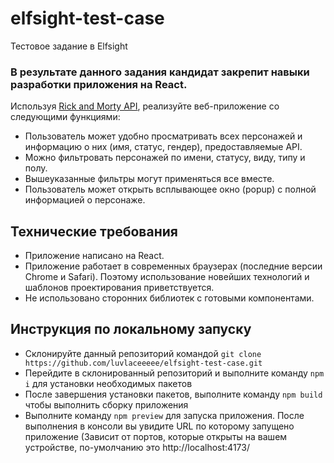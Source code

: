 
# elfsight-test-case

Тестовое задание в Elfsight

### В результате данного задания кандидат закрепит навыки разработки приложения на React.

Используя [Rick and Morty API](https://rickandmortyapi.com/), реализуйте веб-приложение со следующими функциями:

- Пользователь может удобно просматривать всех персонажей и информацию о них (имя, статус, гендер), предоставляемые API.
- Можно фильтровать персонажей по имени, статусу, виду, типу и полу.
- Вышеуказанные фильтры могут применяться все вместе.
- Пользователь может открыть всплывающее окно (popup) с полной информацией о персонаже.

## Технические требования

- Приложение написано на React.
- Приложение работает в современных браузерах (последние версии Chrome и Safari).
  Поэтому использование новейших технологий и шаблонов проектирования приветствуется.
- Не использовано сторонних библиотек с готовыми компонентами.

## Инструкция по локальному запуску

- Склонируйте данный репозиторий командой ```git clone https://github.com/luvlaceeeee/elfsight-test-case.git```
- Перейдите в склонированный репозиторий и выполните команду ```npm i``` для установки необходимых пакетов
- После завершения установки пакетов, выполните команду ```npm build``` чтобы выполнить сборку приложения
- Выполните команду ```npm preview``` для запуска приложения. После выполнения в консоли вы увидите URL по которому запущено приложение (Зависит от портов, которые открыты на вашем устройстве, по-умолчанию это http://localhost:4173/

